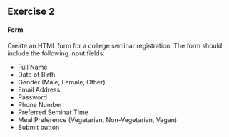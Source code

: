 ## Exercise 2

#### Form
Create an HTML form for a college seminar registration. The form should include the following input fields:

* Full Name
* Date of Birth
* Gender (Male, Female, Other)
* Email Address
* Password
* Phone Number
* Preferred Seminar Time
* Meal Preference (Vegetarian, Non-Vegetarian, Vegan)
* Submit button